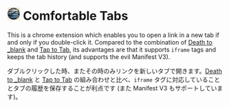 # <img src="chromium/icons/icon128.jpg" width="30px"> Comfortable Tabs

This is a chrome extension which enables you to open a link in a new tab if and only if you double-click it. Compared to the combination of [Death to _blank](https://chromewebstore.google.com/detail/death-to-blank/gneobebnilffgkejpfhlgkmpkipgbcno) and [Tap to Tab](https://chromewebstore.google.com/detail/tap-to-tab/enhajhmncplakageabmopgpodkdgcodd), its advantages are that it supports `iframe` tags and keeps the tab history (and supports the evil Manifest V3).

ダブルクリックした時、またその時のみリンクを新しいタブで開きます。[Death to _blank](https://chromewebstore.google.com/detail/death-to-blank/gneobebnilffgkejpfhlgkmpkipgbcno) と [Tap to Tab](https://chromewebstore.google.com/detail/tap-to-tab/enhajhmncplakageabmopgpodkdgcodd) の組み合わせと比べ、`iframe` タグに対応していることとタブの履歴を保存することが利点です (また Manifest V3 もサポートしています)。



